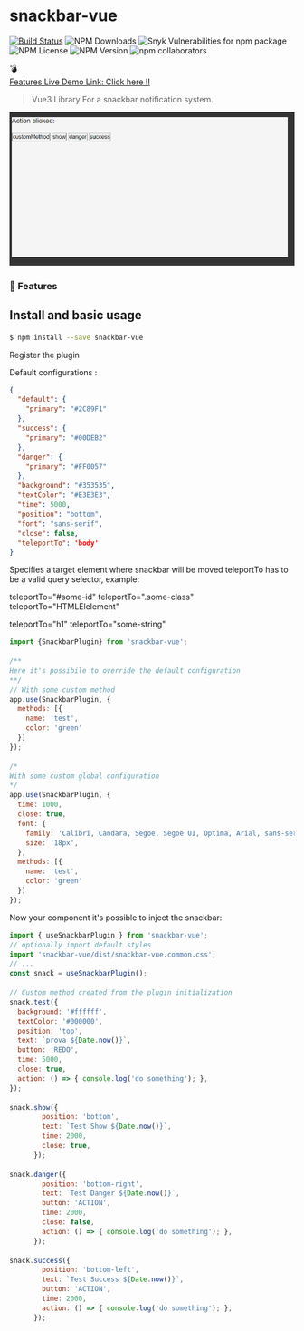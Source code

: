 # snackbar-vue

[![Build Status](https://www.travis-ci.com/darknessnerd/snackbar.svg?branch=main)](https://www.travis-ci.com/darknessnerd/snackbar)
![NPM Downloads](https://img.shields.io/npm/dw/snackbar-vue)
![Snyk Vulnerabilities for npm package](https://img.shields.io/snyk/vulnerabilities/npm/snackbar-vue)
![NPM License](https://img.shields.io/npm/l/snackbar-vue)
![NPM Version](https://img.shields.io/npm/v/snackbar-vue)
![npm collaborators](https://img.shields.io/npm/collaborators/snackbar-vue)

:bomb:<br>
[Features Live Demo Link: Click here !! ](https://darknessnerd.github.io/snackbar-vue/index.html)

> Vue3 Library For a snackbar notification system.

![demo](https://github.com/darknessnerd/snackbar-vue/blob/main/stories/assets/demo.gif?raw=true)

### :rocket: Features



## Install and basic usage

```bash
$ npm install --save snackbar-vue
```

Register the plugin

Default configurations : 
```json
{
  "default": {
    "primary": "#2C89F1"
  },
  "success": {
    "primary": "#00DEB2"
  },
  "danger": {
    "primary": "#FF0057"
  },
  "background": "#353535",
  "textColor": "#E3E3E3",
  "time": 5000,
  "position": "bottom",
  "font": "sans-serif",
  "close": false,
  "teleportTo": 'body'
}
```
Specifies a target element where snackbar will be moved
teleportTo has to be a valid query selector, example: 
<!-- ok -->
teleportTo="#some-id"
teleportTo=".some-class"
teleportTo="HTMLElelement"

<!-- Wrong -->
teleportTo="h1"
teleportTo="some-string"

```js
import {SnackbarPlugin} from 'snackbar-vue';

/**
Here it's possibile to override the default configuration
**/
// With some custom method
app.use(SnackbarPlugin, {
  methods: [{
    name: 'test',
    color: 'green'
  }]
});

/*
With some custom global configuration
*/
app.use(SnackbarPlugin, {
  time: 1000,
  close: true,
  font: {
    family: 'Calibri, Candara, Segoe, Segoe UI, Optima, Arial, sans-serif',
    size: '18px',
  },
  methods: [{
    name: 'test',
    color: 'green'
  }]
});
```

Now your component it's possible to inject the snackbar:

```js
import { useSnackbarPlugin } from 'snackbar-vue';
// optionally import default styles
import 'snackbar-vue/dist/snackbar-vue.common.css';
// ...
const snack = useSnackbarPlugin();

// Custom method created from the plugin initialization
snack.test({
  background: '#ffffff',
  textColor: '#000000',
  position: 'top',
  text: `prova ${Date.now()}`,
  button: 'REDO',
  time: 5000,
  close: true,
  action: () => { console.log('do something'); },
});
   
snack.show({
        position: 'bottom',
        text: `Test Show ${Date.now()}`,
        time: 2000,
        close: true,
      });

snack.danger({
        position: 'bottom-right',
        text: `Test Danger ${Date.now()}`,
        button: 'ACTION',
        time: 2000,
        close: false,
        action: () => { console.log('do something'); },
      });

snack.success({
        position: 'bottom-left',
        text: `Test Success ${Date.now()}`,
        button: 'ACTION',
        time: 2000,
        action: () => { console.log('do something'); },
      });
```
